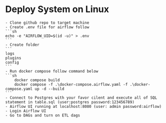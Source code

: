 # Deploy System on Linux
    - Clone github repo to target machine
    - Create .env file for airflow follow 
    ```sh
    echo -e "AIRFLOW_UID=$(id -u)" > .env
    ```
    - Create folder 
    ```
    logs
    plugins
    config
    ```
    - Run docker compose follow command below
    ```sh
        docker compose build
        docker compose -f .\docker-compose.airflow.yaml -f .\docker-compose.yaml up -d --build
    ```
    - Connect to Postgres with your favor cilent and execute all of SQL statement in table.sql (user:postgres password:123456789)
    - Airflow UI running at localhost:8080 (user: admin password:airflow)
    - Login Airflow UI 
    - Go to DAGs and turn on ETL dags
    



